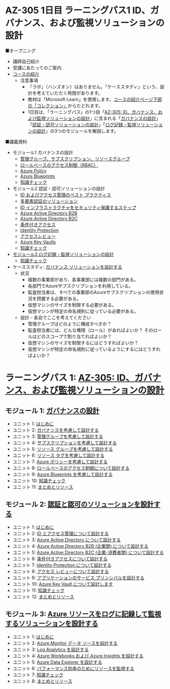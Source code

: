 # AZ-305 1日目 ラーニングパス1 ID、ガバナンス、および監視ソリューションの設計

■オープニング

- 講師自己紹介
- 受講にあたってのご案内
- [コースの紹介](https://docs.microsoft.com/ja-jp/learn/certifications/courses/az-305t00)
  - 注意事項
    - 「ラボ」（ハンズオン）はありません。「ケーススタディ」という、設計を考えていただく時間があります。
    - 教材は「Microsoft Learn」を使用します。[コースの紹介ページ下部の「コレクション」](https://docs.microsoft.com/ja-jp/learn/certifications/courses/az-305t00)からたどれます。
    - 1日目は、「ラーニングパス」の1つ目「[AZ-305: ID、ガバナンス、および監視ソリューションの設計](https://docs.microsoft.com/ja-jp/learn/paths/design-identity-governance-monitor-solutions/)」に含まれる「[ガバナンスの設計](https://docs.microsoft.com/ja-jp/learn/modules/design-governance/)」「[認証・認可ソリューションの設計](https://docs.microsoft.com/ja-jp/learn/modules/design-authentication-authorization-solutions/)」「[ログ記録・監視ソリューションの設計](https://docs.microsoft.com/ja-jp/learn/modules/design-solution-to-log-monitor-azure-resources/)」の3つのモジュールを解説します。

■講義資料

- モジュール1 ガバナンスの設計
  - [管理グループ、サブスクリプション、リソースグループ](../AZ-303/mod01-02-azure.md)
  - [ロールベースのアクセス制御（RBAC）](../AZ-303/mod10-01-rbac.md)
  - [Azure Policy](../AZ-303/mod10-03-azure-policy.md)
  - [Azure Blueprints](../AZ-303/mod10-04-azure-blueprints.md)
  - [知識チェック](day1-lp01-m01-check.md)
- モジュール2 認証・認可ソリューションの設計
  - [ID およびアクセス管理のベスト プラクティス](../AZ-304/mod04-01-id.md)
  - [多要素認証のソリューション](../AZ-304/mod04-02-mfa.md)
  - [ID インフラストラクチャをセキュリティ保護するステップ](../AZ-304/mod04-03-secure-identity.md)
  - [Azure Active Directory B2B](../AZ-304/mod04-06-b2b.md)
  - [Azure Active Directory B2C](../AZ-303/mod01-08-aad-b2c.md)
  - [条件付きアクセス](../AZ-303/mod01-06-conditional-access.md)
  - [Identity Protection](../AZ-303/mod01-05-idp.md)
  - [アクセスレビュー](../AZ-303/mod10-02-access-review.md)
  - [Azure Key Vaults](../AZ-303/mod11-02-keyvault.md)
  - [知識チェック](day1-lp01-m02-check.md)
- [モジュール3 ログ記録・監視ソリューションの設計](../AZ-304/mod09.md)
  - [知識チェック](day1-lp01-m03-check.md)
- ケーススタディ: [ガバナンス ソリューションを設計する](https://github.com/MicrosoftLearning/AZ-305-DesigningMicrosoftAzureInfrastructureSolutions.ja-jp/blob/main/Instructions/CaseStudy/01-Governance.md)
  - 状況
    - 複数の事業部があり、各事業部には複数の部門がある。
    - 各部門でAzureサブスクリプションを利用している。
    - 監査担当者は、すべての事業部のAzureサブスクリプションの使用状況を把握する必要がある。
    - 仮想マシンのサイズを制限する必要がある。
    - 仮想マシンが特定の命名規則に従っている必要がある。
  - 設計 - 各自でここを考えてください
    - 管理グループはどのように構成すべきか？
    - 監査担当者には、どんな権限（ロール）があればよいか？ そのロールはどのスコープで割り当てればよいか？
    - 仮想マシンのサイズを制限するにはどうすればよいか？
    - 仮想マシンが特定の命名規則に従っているようにするにはどうすればよいか？

# ラーニングパス 1: [AZ-305: ID、ガバナンス、および監視ソリューションの設計](https://docs.microsoft.com/ja-jp/learn/paths/design-identity-governance-monitor-solutions/)
## モジュール 1: [ガバナンスの設計](https://docs.microsoft.com/ja-jp/learn/modules/design-governance/)
- ユニット 1: [はじめに](https://docs.microsoft.com/ja-jp/learn/modules/design-governance/1-introduction)
- ユニット 2: [ガバナンスを考慮して設計する](https://docs.microsoft.com/ja-jp/learn/modules/design-governance/2-design-for-governance)
- ユニット 3: [管理グループを考慮して設計する](https://docs.microsoft.com/ja-jp/learn/modules/design-governance/3-design-for-management-groups)
- ユニット 4: [サブスクリプションを考慮して設計する](https://docs.microsoft.com/ja-jp/learn/modules/design-governance/4-design-for-subscriptions)
- ユニット 5: [リソース グループを考慮して設計する](https://docs.microsoft.com/ja-jp/learn/modules/design-governance/5-design-for-resource-groups)
- ユニット 6: [リソース タグを考慮して設計する](https://docs.microsoft.com/ja-jp/learn/modules/design-governance/6-design-for-resource-tags)
- ユニット 7: [Azure ポリシーを考慮して設計する](https://docs.microsoft.com/ja-jp/learn/modules/design-governance/7-design-for-azure-policy)
- ユニット 8: [ロールベースのアクセス制御について設計する](https://docs.microsoft.com/ja-jp/learn/modules/design-governance/8-design-for-role-based-access-control)
- ユニット 9: [Azure Blueprints を考慮して設計する](https://docs.microsoft.com/ja-jp/learn/modules/design-governance/9-design-for-azure-blueprints)
- ユニット 10: [知識チェック](https://docs.microsoft.com/ja-jp/learn/modules/design-governance/10-knowledge-check)
- ユニット 11: [まとめとリソース](https://docs.microsoft.com/ja-jp/learn/modules/design-governance/11-summary-resources)
## モジュール 2: [認証と認可のソリューションを設計する](https://docs.microsoft.com/ja-jp/learn/modules/design-authentication-authorization-solutions/)
- ユニット 1: [はじめに](https://docs.microsoft.com/ja-jp/learn/modules/design-authentication-authorization-solutions/1-introduction)
- ユニット 2: [ID とアクセス管理について設計する](https://docs.microsoft.com/ja-jp/learn/modules/design-authentication-authorization-solutions/2-design-for-identity-access-management)
- ユニット 3: [Azure Active Directory について設計する](https://docs.microsoft.com/ja-jp/learn/modules/design-authentication-authorization-solutions/3-design-for-azure-active-directory)
- ユニット 4: [Azure Active Directory B2B (企業間) について設計する](https://docs.microsoft.com/ja-jp/learn/modules/design-authentication-authorization-solutions/4-design-business-business)
- ユニット 5: [Azure Active Directory B2C (企業-消費者間) について設計する](https://docs.microsoft.com/ja-jp/learn/modules/design-authentication-authorization-solutions/5-design-business-customer)
- ユニット 6: [条件付きアクセスについて設計する](https://docs.microsoft.com/ja-jp/learn/modules/design-authentication-authorization-solutions/6-design-for-conditional-access)
- ユニット 7: [Identity Protection について設計する](https://docs.microsoft.com/ja-jp/learn/modules/design-authentication-authorization-solutions/7-design-for-identity-protection)
- ユニット 8: [アクセス レビューについて設計する](https://docs.microsoft.com/ja-jp/learn/modules/design-authentication-authorization-solutions/8-design-for-access-reviews)
- ユニット 9: [アプリケーションのサービス プリンシパルを設計する](https://docs.microsoft.com/ja-jp/learn/modules/design-authentication-authorization-solutions/9-design-service-principals)
- ユニット 10: [Azure Key Vault について設計します](https://docs.microsoft.com/ja-jp/learn/modules/design-authentication-authorization-solutions/10-design-for-azure-key-vault)
- ユニット 11: [知識チェック](https://docs.microsoft.com/ja-jp/learn/modules/design-authentication-authorization-solutions/11-knowledge-check)
- ユニット 12: [まとめとリソース](https://docs.microsoft.com/ja-jp/learn/modules/design-authentication-authorization-solutions/12-summary-resources)
## モジュール 3: [Azure リソースをログに記録して監視するソリューションを設計する](https://docs.microsoft.com/ja-jp/learn/modules/design-solution-to-log-monitor-azure-resources/)
- ユニット 1: [はじめに](https://docs.microsoft.com/ja-jp/learn/modules/design-solution-to-log-monitor-azure-resources/1-introduction)
- ユニット 2: [Azure Monitor データ ソースを設計する](https://docs.microsoft.com/ja-jp/learn/modules/design-solution-to-log-monitor-azure-resources/2-design-for-azure-monitor-data-sources)
- ユニット 3: [Log Analytics を設計する](https://docs.microsoft.com/ja-jp/learn/modules/design-solution-to-log-monitor-azure-resources/3-design-for-log-analytics)
- ユニット 4: [Azure Workbooks および Azure Insights を設計する](https://docs.microsoft.com/ja-jp/learn/modules/design-solution-to-log-monitor-azure-resources/4-design-for-azure-workbooks-insights)
- ユニット 5: [Azure Data Explorer を設計する](https://docs.microsoft.com/ja-jp/learn/modules/design-solution-to-log-monitor-azure-resources/5-design-for-azure-data-explorer)
- ユニット 6: [パフォーマンス効率のためにリソースを監視する](https://docs.microsoft.com/ja-jp/learn/modules/design-solution-to-log-monitor-azure-resources/6-monitor-resources-for-performance-efficiency)
- ユニット 7: [知識チェック](https://docs.microsoft.com/ja-jp/learn/modules/design-solution-to-log-monitor-azure-resources/7-knowledge-check)
- ユニット 8: [まとめとリソース](https://docs.microsoft.com/ja-jp/learn/modules/design-solution-to-log-monitor-azure-resources/8-summary-resources)
